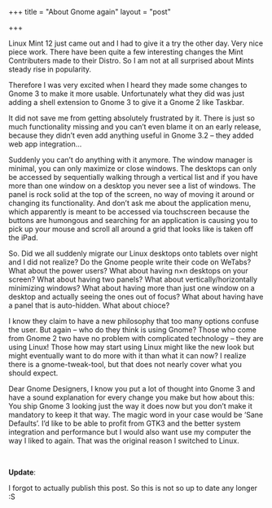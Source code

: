 +++
title = "About Gnome again"
layout = "post"

+++

Linux Mint 12 just came out and I had to give it a try the other day.
Very nice piece work. There have been quite a few interesting changes
the Mint Contributers made to their Distro. So I am not at all surprised
about Mints steady rise in popularity.

Therefore I was very excited when I heard they made some changes to
Gnome 3 to make it more usable. Unfortunately what they did was just
adding a shell extension to Gnome 3 to give it a Gnome 2 like Taskbar.

It did not save me from getting absolutely frustrated by it. There is
just so much functionality missing and you can’t even blame it on an
early release, because they didn’t even add anything useful in Gnome 3.2
– they added web app integration…

Suddenly you can’t do anything with it anymore. The window manager is
minimal, you can only maximize or close windows. The desktops can only
be accessed by sequentially walking through a vertical list and if you
have more than one window on a desktop you never see a list of windows.
The panel is rock solid at the top of the screen, no way of moving it
around or changing its functionality. And don’t ask me about the
application menu, which apparently is meant to be accessed via
touchscreen because the buttons are humongous and searching for an
application is causing you to pick up your mouse and scroll all around a
grid that looks like is taken off the iPad.

So. Did we all suddenly migrate our Linux desktops onto tablets over
night and I did not realize? Do the Gnome people write their code on
WeTabs? What about the power users? What about having n×n desktops on
your screen? What about having two panels? What about
vertically/horizontally minimizing windows? What about having more than
just one window on a desktop and actually seeing the ones out of focus?
What about having have a panel that is auto-hidden. What about chioce?

I know they claim to have a new philosophy that too many options confuse
the user. But again – who do they think is using Gnome? Those who come
from Gnome 2 two have no problem with complicated technology – they are
using Linux! Those how may start using Linux might like the new look but
might eventually want to do more with it than what it can now? I realize
there is a gnome-tweak-tool, but that does not nearly cover what you
should expect.

Dear Gnome Designers, I know you put a lot of thought into Gnome 3 and
have a sound explanation for every change you make but how about this:
You ship Gnome 3 looking just the way it does now but you don’t make it
mandatory to keep it that way. The magic word in your case would be
‘Sane Defaults’. I’d like to be able to profit from GTK3 and the better
system integration and performance but I would also want use my computer
the way I liked to again. That was the original reason I switched to
Linux.

 

**Update**:

I forgot to actually publish this post. So this is not so up to date any
longer :S

